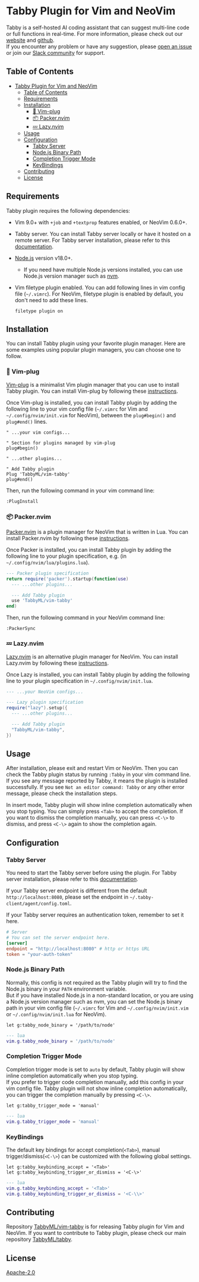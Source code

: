# Tabby Plugin for Vim and NeoVim

Tabby is a self-hosted AI coding assistant that can suggest multi-line code or full functions in real-time. For more information, please check out our [website](https://tabbyml.com/) and [github](https://github.com/TabbyML/tabby).  
If you encounter any problem or have any suggestion, please [open an issue](https://github.com/TabbyML/tabby/issues/new) or join our [Slack community](https://links.tabbyml.com/join-slack) for support.

## Table of Contents

- [Tabby Plugin for Vim and NeoVim](#tabby-plugin-for-vim-and-neovim)
  - [Table of Contents](#table-of-contents)
  - [Requirements](#requirements)
  - [Installation](#installation)
    - [🔌 Vim-plug](#-vim-plug)
    - [📦 Packer.nvim](#-packernvim)
    - [💤 Lazy.nvim](#-lazynvim)
  - [Usage](#usage)
  - [Configuration](#configuration)
    - [Tabby Server](#tabby-server)
    - [Node.js Binary Path](#nodejs-binary-path)
    - [Completion Trigger Mode](#completion-trigger-mode)
    - [KeyBindings](#keybindings)
  - [Contributing](#contributing)
  - [License](#license)

## Requirements

Tabby plugin requires the following dependencies:

- Vim 9.0+ with `+job` and `+textprop` features enabled, or NeoVim 0.6.0+.
- Tabby server. You can install Tabby server locally or have it hosted on a remote server. For Tabby server installation, please refer to this [documentation](https://tabby.tabbyml.com/docs/installation/).
- [Node.js](https://nodejs.org/en/download/) version v18.0+.
  - If you need have multiple Node.js versions installed, you can use Node.js version manager such as [nvm](https://github.com/nvm-sh/nvm).
- Vim filetype plugin enabled. You can add following lines in vim config file (`~/.vimrc`). For NeoVim, filetype plugin is enabled by default, you don't need to add these lines.

  ```vim
  filetype plugin on
  ```

## Installation

You can install Tabby plugin using your favorite plugin manager. Here are some examples using popular plugin managers, you can choose one to follow.

### 🔌 Vim-plug

[Vim-plug](https://github.com/junegunn/vim-plug) is a minimalist Vim plugin manager that you can use to install Tabby plugin. You can install Vim-plug by following these [instructions](https://github.com/junegunn/vim-plug#installation).

Once Vim-plug is installed, you can install Tabby plugin by adding the following line to your vim config file (`~/.vimrc` for Vim and `~/.config/nvim/init.vim` for NeoVim), between the `plug#begin()` and `plug#end()` lines.

```vim
" ...your vim configs...

" Section for plugins managed by vim-plug
plug#begin()

" ...other plugins...

" Add Tabby plugin
Plug 'TabbyML/vim-tabby'
plug#end()
```

Then, run the following command in your vim command line:

```
:PlugInstall
```

### 📦 Packer.nvim

[Packer.nvim](https://github.com/wbthomason/packer.nvim) is a plugin manager for NeoVim that is written in Lua. You can install Packer.nvim by following these [instructions](https://github.com/wbthomason/packer.nvim#quickstart).

Once Packer is installed, you can install Tabby plugin by adding the following line to your plugin specification, e.g. (in `~/.config/nvim/lua/plugins.lua`).

```lua
--- Packer plugin specification
return require('packer').startup(function(use)
  --- ...other plugins...

  --- Add Tabby plugin
  use 'TabbyML/vim-tabby'
end)
```

Then, run the following command in your NeoVim command line:

```
:PackerSync
```

### 💤 Lazy.nvim

[Lazy.nvim](https://github.com/folke/lazy.nvim) is an alternative plugin manager for NeoVim. You can install Lazy.nvim by following these [instructions](https://github.com/folke/lazy.nvim#-installation).

Once Lazy is installed, you can install Tabby plugin by adding the following line to your plugin specification in `~/.config/nvim/init.lua`.

```lua
--- ...your NeoVim configs...

--- Lazy plugin specification
require("lazy").setup({
  --- ...other plugins...

  --- Add Tabby plugin
  "TabbyML/vim-tabby",
})
```

## Usage

After installation, please exit and restart Vim or NeoVim. Then you can check the Tabby plugin status by running `:Tabby` in your vim command line. If you see any message reported by Tabby, it means the plugin is installed successfully. If you see `Not an editor command: Tabby` or any other error message, please check the installation steps.

In insert mode, Tabby plugin will show inline completion automatically when you stop typing. You can simply press `<Tab>` to accept the completion. If you want to dismiss the completion manually, you can press `<C-\>` to dismiss, and press `<C-\>` again to show the completion again.

## Configuration

### Tabby Server

You need to start the Tabby server before using the plugin. For Tabby server installation, please refer to this [documentation](https://tabby.tabbyml.com/docs/installation/).

If your Tabby server endpoint is different from the default `http://localhost:8080`, please set the endpoint in `~/.tabby-client/agent/config.toml`. 

If your Tabby server requires an authentication token, remember to set it here.

```toml
# Server
# You can set the server endpoint here.
[server]
endpoint = "http://localhost:8080" # http or https URL
token = "your-auth-token"
```

### Node.js Binary Path

Normally, this config is not required as the Tabby plugin will try to find the Node.js binary in your `PATH` environment variable.  
But if you have installed Node.js in a non-standard location, or you are using a Node.js version manager such as nvm, you can set the Node.js binary path in your vim config file (`~/.vimrc` for Vim and `~/.config/nvim/init.vim` or `~/.config/nvim/init.lua` for NeoVim).

```vim
let g:tabby_node_binary = '/path/to/node'
```

```lua
--- lua
vim.g.tabby_node_binary = '/path/to/node'
```

### Completion Trigger Mode

Completion trigger mode is set to `auto` by default, Tabby plugin will show inline completion automatically when you stop typing.  
If you prefer to trigger code completion manually, add this config in your vim config file. Tabby plugin will not show inline completion automatically, you can trigger the completion manually by pressing `<C-\>`.

```vim
let g:tabby_trigger_mode = 'manual'
```

```lua
--- lua
vim.g.tabby_trigger_mode = 'manual'
```

### KeyBindings

The default key bindings for accept completion(`<Tab>`), manual trigger/dismiss(`<C-\>`) can be customized with the following global settings.

```vim
let g:tabby_keybinding_accept = '<Tab>'
let g:tabby_keybinding_trigger_or_dismiss = '<C-\>'
```

```lua
--- lua
vim.g.tabby_keybinding_accept = '<Tab>'
vim.g.tabby_keybinding_trigger_or_dismiss = '<C-\\>'
```

## Contributing

Repository [TabbyML/vim-tabby](https://github.com/TabbyML/vim-tabby) is for releasing Tabby plugin for Vim and NeoVim. If you want to contribute to Tabby plugin, please check our main repository [TabbyML/tabby](https://github.com/TabbyML/tabby/tree/main/clients/vim).

## License

[Apache-2.0](https://github.com/TabbyML/tabby/blob/main/LICENSE)
